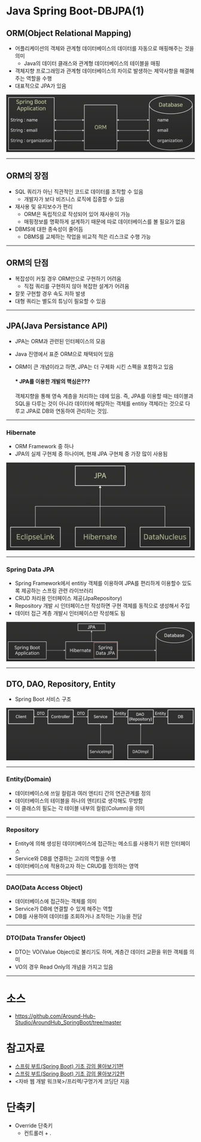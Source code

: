 # Java Spring Boot-DBJPA(1)

## ORM(Object Relational Mapping)
- 어플리케이션의 객체와 관계형 데이터베이스의 데이터를 자동으로 매핑해주는 것을 의미
  - Java의 데이터 클래스와 관계형 데이터베이스의 테이블을 매핑
- 객체지향 프로그래밍과 관계형 데이터베이스의 차이로 발생하는 제약사항을 해결해주는 역할을 수행
- 대표적으로 JPA가 있음

![Alt text](./img/image-1-1.png)

---

## ORM의 장점
- SQL 쿼리가 아닌 직관적인 코드로 데이터를 조작할 수 있음
  - 개발자가 보다 비즈니스 로직에 집중할 수 있음
- 재사용 및 유지보수가 편리
  - ORM은 독립적으로 작성되어 있어 재사용이 가능
  - 매핑정보를 명확하게 설계하기 때문에 따로 데이터베이스를 볼 필요가 없음
- DBMS에 대한 종속성이 줄어듬
  - DBMS를 교체하는 작업을 비교적 적은 리스크로 수행 가능

---

## ORM의 단점
- 복잡성이 커질 경우 ORM만으로 구현하기 어려움
  - 직접 쿼리를 구현하지 않아 복잡한 설계가 어려움
- 잘못 구현할 경우 속도 저하 발생
- 대형 쿼리는 별도의 튜닝이 필요할 수 있음

---

## JPA(Java Persistance API)
- JPA는 ORM과 관련된 인터페이스의 모음
- Java 진영에서 표준 ORM으로 채택되어 있음
- ORM이 큰 개념이라고 하면, JPA는 더 구체화 시킨 스펙을 포함하고 있음

  #### * JPA를 이용한 개발의 핵심은???
   객체지향을 통해 영속 계층을 처리하는 데에 있음. 즉, JPA를 이용할 때는 테이블과 SQL을 다루는 것이 아니라 데이터에 해당하는 객체를  entitiy 객체라는 것으로 다루고 JPA로 DB와 연동하여 관리하는 것임.

---

### Hibernate
- ORM Framework 중 하나
- JPA의 실제 구현체 중 하나이며, 현재 JPA 구현체 중 가장 많이 사용됨

![Alt text](./img/image-1-2.png)

---

### Spring Data JPA
- Spring Framework에서 entitiy 객체를 이용하여 JPA를 편리하게 이용할수 있도록 제공하는 스프링 관련 라이브러리
- CRUD 처리용 인터페이스 제공(JpaRepository)
- Repository 개발 시 인터페이스만 작성하면 구현 객체를 동적으로 생성해서 주입
- 데이터 접근 계층 개발시 인터페이스만 작성해도 됨

![Alt text](./img/image-1-3.png)

---

## DTO, DAO, Repository, Entity
- Spring Boot 서비스 구조

![Alt text](./img/image.png)

---

### Entity(Domain)
- 데이터베이스에 쓰일 컬럼과 여러 엔티티 간의 연관관계를 정의
- 데이터베이스의 테이블을 하나의 엔티티로 생각해도 무방함
- 이 클래스의 필도는 각 테이블 내부의 컬럼(Column)을 의미

---

### Repository
- Entity에 의해 생성된 데이터베이스에 접근하는 메소드를 사용하기 위한 인터페이스
- Service와 DB를 연결하는 고리의 역할을 수행
- 데이터베이스에 적용하고자 하는 CRUD를 정의하는 영역

---

### DAO(Data Access Object)
- 데이터베이스에 접근하는 객체를 의미
- Service가 DB에 연결할 수 있게 해주는 역할
- DB를 사용하여 데이터를 조회하거나 조작하는 기능을 전담

---
### DTO(Data Transfer Object)
- DTO는 VO(Value Object)로 불리기도 하며, 계층간 데이터 교환을 위한 객체를 의미
- VO의 경우 Read Only의 개념을 가지고 있음

---

# 소스
- https://github.com/Around-Hub-Studio/AroundHub_SpringBoot/tree/master

# 참고자료
- [스프링 부트(Spring Boot) 기초 강의 몰아보기1편](https://www.youtube.com/watch?v=7t6tQ4KV37g&t=498s)
- [스프링 부트(Spring Boot) 기초 강의 몰아보기2편](https://www.youtube.com/watch?v=1Jc-SD9YrV4)
- <자바 웹 개발 워크북>/프리렉/구멍가게 코딩단 지음

# 단축키
- Override 단축키
  - 컨트롤러 + .
